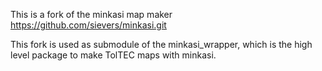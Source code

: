 This is a fork of the minkasi map maker https://github.com/sievers/minkasi.git

This fork is used as submodule of the minkasi_wrapper, which is the high level
package to make TolTEC maps with minkasi.
